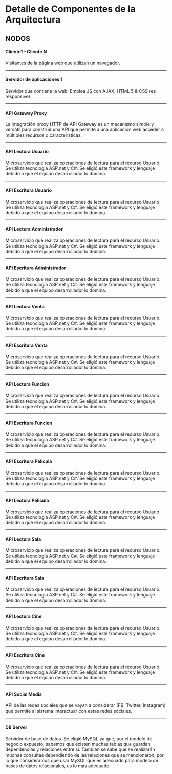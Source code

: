 <h1>Detalle de Componentes de la Arquitectura</h1>

## NODOS 

#### Cliente1 - Cliente N

Visitantes de la página web que utilizan un navegador. 

___

#### Servidor de aplicaciones 1 

Servidor que contiene la web. Emplea JS con AJAX, HTML 5 & CSS (es responsive)

___

#### API Gateway Proxy 

La integración proxy HTTP de API Gateway es un mecanismo simple y versátil para construir una API que permite a una aplicación web    acceder a múltiples recursos o características.

___

#### API Lectura Usuario

Microservicio que realiza operaciones de lectura para el recurso Usuario. Se utiliza tecnología ASP.net y  C#. Se eligió este framework y lenguaje debido a que el equipo desarrollador lo domina.

___

#### API Escritura Usuario

Microservicio que realiza operaciones de lectura para el recurso Usuario. Se utiliza tecnología ASP.net y  C#. Se eligió este framework y lenguaje debido a que el equipo desarrollador lo domina.

___

#### API Lectura Administrador

Microservicio que realiza operaciones de lectura para el recurso Usuario. Se utiliza tecnología ASP.net y  C#. Se eligió este framework y lenguaje debido a que el equipo desarrollador lo domina.

___

#### API Escritura Administrador

Microservicio que realiza operaciones de lectura para el recurso Usuario. Se utiliza tecnología ASP.net y  C#. Se eligió este framework y lenguaje debido a que el equipo desarrollador lo domina.

___

#### API Lectura Venta

Microservicio que realiza operaciones de lectura para el recurso Usuario. Se utiliza tecnología ASP.net y  C#. Se eligió este framework y lenguaje debido a que el equipo desarrollador lo domina.

___

#### API Escritura Venta

Microservicio que realiza operaciones de lectura para el recurso Usuario. Se utiliza tecnología ASP.net y  C#. Se eligió este framework y lenguaje debido a que el equipo desarrollador lo domina.

___

#### API Lectura Funcion

Microservicio que realiza operaciones de lectura para el recurso Usuario. Se utiliza tecnología ASP.net y  C#. Se eligió este framework y lenguaje debido a que el equipo desarrollador lo domina.

___

#### API Escritura Funcion

Microservicio que realiza operaciones de lectura para el recurso Usuario. Se utiliza tecnología ASP.net y  C#. Se eligió este framework y lenguaje debido a que el equipo desarrollador lo domina.

___

#### API Escritura Pelicula 

Microservicio que realiza operaciones de lectura para el recurso Usuario. Se utiliza tecnología ASP.net y  C#. Se eligió este framework y lenguaje debido a que el equipo desarrollador lo domina.

___

#### API Lectura Pelicula 

Microservicio que realiza operaciones de lectura para el recurso Usuario. Se utiliza tecnología ASP.net y  C#. Se eligió este framework y lenguaje debido a que el equipo desarrollador lo domina.

___

#### API Lectura Sala

Microservicio que realiza operaciones de lectura para el recurso Usuario. Se utiliza tecnología ASP.net y  C#. Se eligió este framework y lenguaje debido a que el equipo desarrollador lo domina.

___

#### API Escritura Sala

Microservicio que realiza operaciones de lectura para el recurso Usuario. Se utiliza tecnología ASP.net y  C#. Se eligió este framework y lenguaje debido a que el equipo desarrollador lo domina.

___

#### API Lectura Cine 

Microservicio que realiza operaciones de lectura para el recurso Usuario. Se utiliza tecnología ASP.net y  C#. Se eligió este framework y lenguaje debido a que el equipo desarrollador lo domina.

___

#### API Escritura Cine

Microservicio que realiza operaciones de lectura para el recurso Usuario. Se utiliza tecnología ASP.net y  C#. Se eligió este framework y lenguaje debido a que el equipo desarrollador lo domina.

___

#### API Social Media

API de las redes sociales que se vayan a considerar (FB, Twitter, Instagram) que permite al sistema interactuar con estas redes sociales. 

___

#### DB Server

Servidor de base de datos. Se eligió MySQL ya que, por el modelo de negocio expuesto, sabemos que existen muchas tablas que guardan dependencias y relaciones entre sí. También se sabe que se realizarán muchas consultas dependiendo de las relaciones que se mencionaron, por lo que consideramos que usar MySQL que es adecuado para modelo de bases de datos relacionales, es lo más adecuado.
